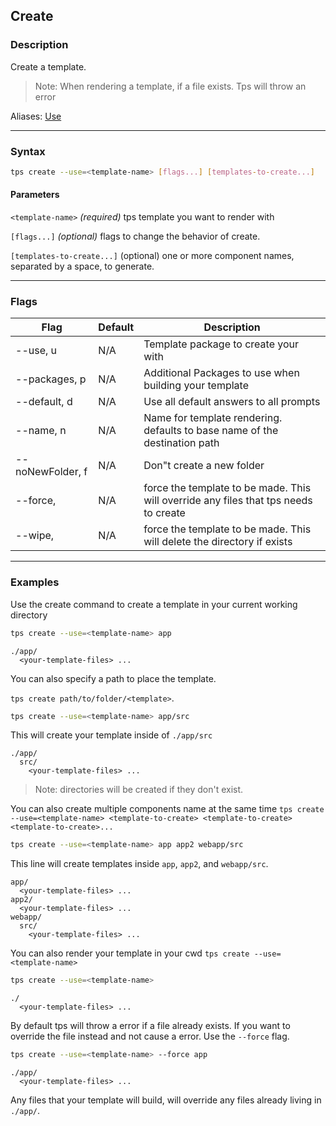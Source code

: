 ## Create

### Description

Create a template.

> Note: When rendering a template, if a file exists. Tps will throw an error

Aliases: [Use](./use.md)

---

### Syntax

```bash
tps create --use=<template-name> [flags...] [templates-to-create...]
```

#### Parameters

`<template-name>` _(required)_ tps template you want to render with

`[flags...]` _(optional)_ flags to change the behavior of create.

`[templates-to-create...]` (optional) one or more component names, separated by a space, to generate.

---

### Flags


<table id="create-table">
    <thead>
      <tr>
        <th>Flag</th>
        <th>Default</th>
        <th>Description</th>
      </tr>
    </thead>
    <tbody>
    <tr>
        <td>--use, u</td>
        <td>N/A</td>
        <td>Template package to create your with</td>
      </tr><tr>
        <td>--packages, p</td>
        <td>N/A</td>
        <td>Additional Packages to use when building your template</td>
      </tr><tr>
        <td>--default, d</td>
        <td>N/A</td>
        <td>Use all default answers to all prompts</td>
      </tr><tr>
        <td>--name, n</td>
        <td>N/A</td>
        <td>Name for template rendering. defaults to base name of the destination path</td>
      </tr><tr>
        <td>--noNewFolder, f</td>
        <td>N/A</td>
        <td>Don"t create a new folder</td>
      </tr><tr>
        <td>--force, </td>
        <td>N/A</td>
        <td>force the template to be made. This will override any files that tps needs to create</td>
      </tr><tr>
        <td>--wipe, </td>
        <td>N/A</td>
        <td>force the template to be made. This will delete the directory if exists</td>
      </tr>
    </tbody>
</table>


---

### Examples

Use the create command to create a template in your current working directory

```bash
tps create --use=<template-name> app
```

    ./app/
      <your-template-files> ...

You can also specify a path to place the template.

`tps create path/to/folder/<template>`.

```bash
tps create --use=<template-name> app/src
```

This will create your template inside of `./app/src`

    ./app/
      src/
        <your-template-files> ...

> Note: directories will be created if they don't exist.

You can also create multiple components name at the same time `tps create --use=<template-name> <template-to-create> <template-to-create> <template-to-create>...`

```bash
tps create --use=<template-name> app app2 webapp/src
```

This line will create templates inside `app`, `app2`, and `webapp/src`.

    app/
      <your-template-files> ...
    app2/
      <your-template-files> ...
    webapp/
      src/
        <your-template-files> ...

You can also render your template in your cwd `tps create --use=<template-name>`

```bash
tps create --use=<template-name>
```

    ./
      <your-template-files> ...

By default tps will throw a error if a file already exists. If you want to override the file instead and not cause a error. Use the `--force` flag.

```bash
tps create --use=<template-name> --force app
```

    ./app/
      <your-template-files> ...

Any files that your template will build, will override any files already living in `./app/`.

